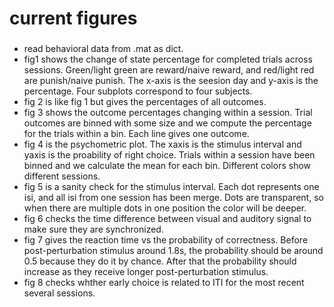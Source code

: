 # current figures

###
- read behavioral data from .mat as dict.
- fig1 shows the change of state percentage for completed trials across sessions. Green/light green are reward/naive reward, and red/light red are punish/naive punish. The x-axis is the seesion day and y-axis is the percentage. Four subplots correspond to four subjects.
- fig 2 is like fig 1 but gives the percentages of all outcomes.
- fig 3 shows the outcome percentages changing within a session. Trial outcomes are binned with some size and we compute the percentage for the trials within a bin. Each line gives one outcome.
- fig 4 is the psychometric plot. The xaxis is the stimulus interval and yaxis is the proability of right choice. Trials within a session have been binned and we calculate the mean for each bin. Different colors show different sessions.
- fig 5 is a sanity check for the stimulus interval. Each dot represents one isi, and all isi from one session has been merge. Dots are transparent, so when there are multiple dots in one position the color will be deeper.
- fig 6 checks the time difference between visual and auditory signal to make sure they are synchronized.
- fig 7 gives the reaction time vs the probability of correctness. Before post-perturbation stimulus around 1.8s, the probability should be around 0.5 because they do it by chance. After that the probability should increase as they receive longer post-perturbation stimulus.
- fig 8 checks whther early choice is related to ITI for the most recent several sessions.
